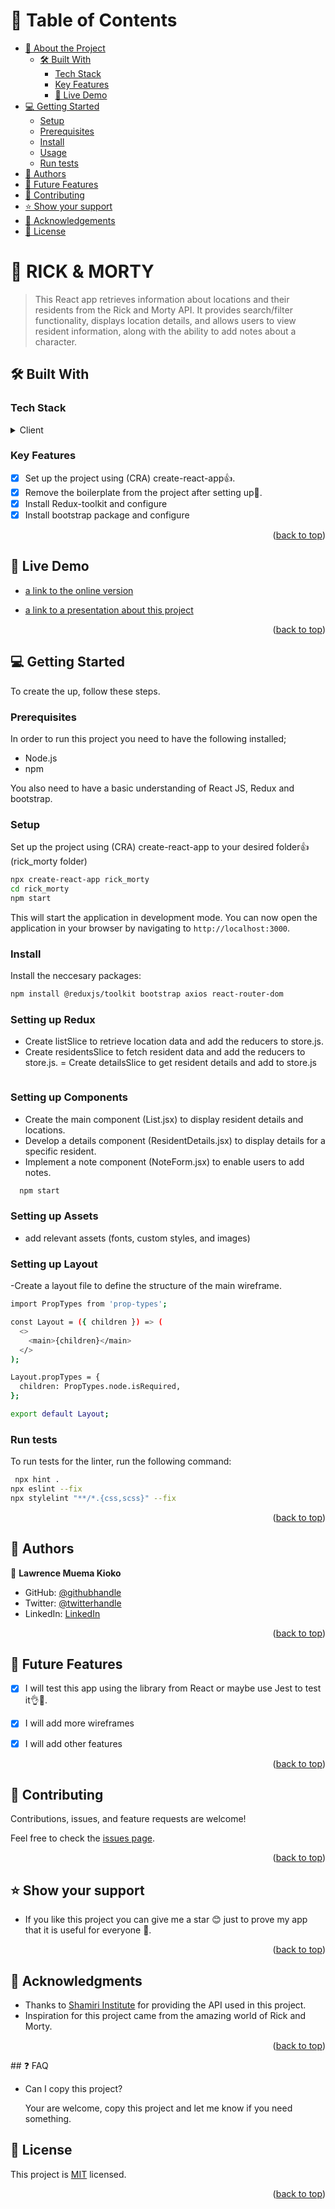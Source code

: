 <a name="readme-top"></a>

<!-- TABLE OF CONTENTS -->

# 📗 Table of Contents

- [📖 About the Project](#about-project)
  - [🛠 Built With](#built-with)
    - [Tech Stack](#tech-stack)
    - [Key Features](#key-features)
    - [🚀 Live Demo](#live-demo)
- [💻 Getting Started](#getting-started)
  - [Setup](#setup)
  - [Prerequisites](#prerequisites)
  - [Install](#install)
  - [Usage](#usage)
  - [Run tests](#run-tests)
- [👥 Authors](#authors)
- [🔭 Future Features](#future-features)
- [🤝 Contributing](#contributing)
- [⭐️ Show your support](#support)
- [🙏 Acknowledgements](#acknowledgements)
- [📝 License](#license)

<!-- PROJECT DESCRIPTION -->

# 📖 RICK & MORTY <a name="about-project"></a>

> This React app retrieves information about locations and their residents from the Rick and Morty API. It provides search/filter functionality, displays location details, and allows users to view resident information, along with the ability to add notes about a character.



## 🛠 Built With <a name="built-with"></a>

### Tech Stack <a name="tech-stack"></a>
<details>
  <summary>Client</summary>
  <ul>
    <li><a href="#">HTML</a></li>
    <li><a href="#">CSS</a></li>
    <li><a href="https://getbootstrap.com/">Bootstrap</a> Utilized for basic styling and responsive layout. </li>
    <li><a href="https://reactjs.org/">React.js</a> Used for building the user interface with a component-based architecture.</li>
     <li><a href="https://react-redux.js.org/">React/Redux</a> Implemented for state management, especially for handling asynchronous data fetching.</li>
  </ul>
</details>

### Key Features <a name="key-features"></a>

- [x] Set up the project using (CRA) create-react-app👍.
- [x] Remove the boilerplate from the project after setting up💯.
- [x] Install Redux-toolkit and configure
- [x] Install bootstrap package and configure

<p align="right">(<a href="#readme-top">back to top</a>)</p>

## 🚀 Live Demo <a name="live-demo"></a>

- [a link to the online version]()

- [a link to a presentation about this project]()

<p align="right">(<a href="#readme-top">back to top</a>)</p>

## 💻 Getting Started <a name="getting-started"></a>



To create the up, follow these steps.

### Prerequisites

In order to run this project you need to have the following installed;
- Node.js
- npm

You also need to have a basic understanding of React JS, Redux and bootstrap.


### Setup
 Set up the project using (CRA) create-react-app to your desired folder👍 (rick_morty folder)
```sh
npx create-react-app rick_morty
cd rick_morty
npm start
```
This will start the application in development mode. You can now open the application in your browser by navigating to `http://localhost:3000`.


### Install

Install the neccesary packages:
```sh
npm install @reduxjs/toolkit bootstrap axios react-router-dom
```
### Setting up Redux
- Create listSlice to retrieve location data and add the reducers to store.js.
- Create residentsSlice to fetch resident data and add the reducers to store.js.
= Create detailsSlice to get resident details and add to store.js

```sh

```

### Setting up Components
- Create the main component (List.jsx) to display resident details and locations.
- Develop a details component (ResidentDetails.jsx) to display details for a specific resident.
- Implement a note component (NoteForm.jsx) to enable users to add notes.

```sh
  npm start
```
### Setting up Assets
- add relevant assets (fonts, custom styles, and images)

### Setting up Layout
-Create a layout file to define the structure of the main wireframe.
```sh
import PropTypes from 'prop-types';

const Layout = ({ children }) => (
  <>
    <main>{children}</main>
  </>
);

Layout.propTypes = {
  children: PropTypes.node.isRequired,
};

export default Layout;


```

### Run tests

To run tests for the linter, run the following command:

```sh
 npx hint .
npx eslint --fix
npx stylelint "**/*.{css,scss}" --fix

```

<p align="right">(<a href="#readme-top">back to top</a>)</p>

<!-- AUTHORS -->

## 👥 Authors <a name="authors"></a>

👤 **Lawrence Muema Kioko**
- GitHub: [@githubhandle](https://github.com/Kidd254)
- Twitter: [@twitterhandle](https://twitter.com/lawrenc98789206)
- LinkedIn: [LinkedIn](https://www.linkedin.com/in/lawrence-muema-kioko-972035240/)

<p align="right">(<a href="#readme-top">back to top</a>)</p>

<!-- FUTURE FEATURES -->

## 🔭 Future Features <a name="future-features"></a>


- [x] I will test this app using the library from React or maybe use Jest to test it👌💯.
- [x] I will add more wireframes
- [x] I will add other features


<p align="right">(<a href="#readme-top">back to top</a>)</p>

<!-- CONTRIBUTING -->

## 🤝 Contributing <a name="contributing"></a>

Contributions, issues, and feature requests are welcome!

Feel free to check the [issues page](https://github.com/Kidd254/Rick-Morty/issues).

<p align="right">(<a href="#readme-top">back to top</a>)</p>

<!-- SUPPORT -->

## ⭐️ Show your support <a name="support"></a>

- If you like this project you can give me a star 😊 just to prove my app that it is useful for everyone 💯.


<p align="right">(<a href="#readme-top">back to top</a>)</p>

## 🙏 Acknowledgments

-  Thanks to [Shamiri Institute](https://www.shamiri.institute/) for providing the API used in this project.
-  Inspiration for this project came from the amazing world of Rick and Morty.

<p align="right">(<a href="#readme-top">back to top</a>)</p>
<!-- LICENSE -->
## ❓ FAQ

- Can I copy this project?

    Your are welcome, copy this project and let me know if you need something.

## 📝 License <a name="license"></a>

This project is [MIT](https://github.com/Kidd254/Rick-Morty/blob/set-up/LICENSE) licensed.

<p align="right">(<a href="#readme-top">back to top</a>)</p>
